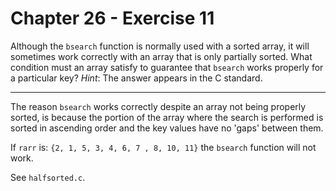 # Chapter 26 - Exercise 11

Although the `bsearch` function is normally used with a sorted array, it will
sometimes work correctly with an array that is only partially sorted.  What
condition must an array satisfy to guarantee that `bsearch` works properly for a
particular key?  _Hint_: The answer appears in the C standard.

---

The reason `bsearch` works correctly despite an array not being properly sorted,
is because the portion of the array where the search is performed is sorted in
ascending order and the key values have no 'gaps' between them.

If `rarr` is: `{2, 1, 5, 3, 4, 6, 7 , 8, 10, 11}` the `bsearch` function will
not work.

See `halfsorted.c`. 
